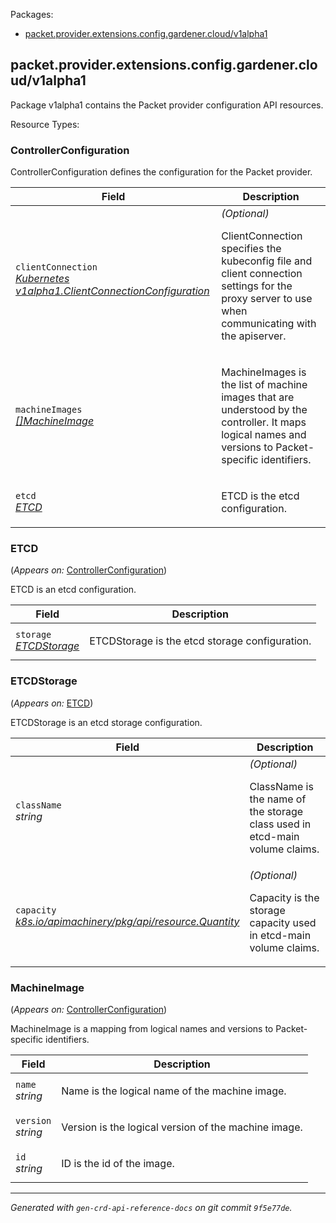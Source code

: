 <p>Packages:</p>
<ul>
<li>
<a href="#packet.provider.extensions.config.gardener.cloud%2fv1alpha1">packet.provider.extensions.config.gardener.cloud/v1alpha1</a>
</li>
</ul>
<h2 id="packet.provider.extensions.config.gardener.cloud/v1alpha1">packet.provider.extensions.config.gardener.cloud/v1alpha1</h2>
<p>
<p>Package v1alpha1 contains the Packet provider configuration API resources.</p>
</p>
Resource Types:
<ul></ul>
<h3 id="packet.provider.extensions.config.gardener.cloud/v1alpha1.ControllerConfiguration">ControllerConfiguration
</h3>
<p>
<p>ControllerConfiguration defines the configuration for the Packet provider.</p>
</p>
<table>
<thead>
<tr>
<th>Field</th>
<th>Description</th>
</tr>
</thead>
<tbody>
<tr>
<td>
<code>clientConnection</code></br>
<em>
<a href="https://godoc.org/k8s.io/component-base/config/v1alpha1#ClientConnectionConfiguration">
Kubernetes v1alpha1.ClientConnectionConfiguration
</a>
</em>
</td>
<td>
<em>(Optional)</em>
<p>ClientConnection specifies the kubeconfig file and client connection
settings for the proxy server to use when communicating with the apiserver.</p>
</td>
</tr>
<tr>
<td>
<code>machineImages</code></br>
<em>
<a href="#packet.provider.extensions.config.gardener.cloud/v1alpha1.MachineImage">
[]MachineImage
</a>
</em>
</td>
<td>
<p>MachineImages is the list of machine images that are understood by the controller. It maps
logical names and versions to Packet-specific identifiers.</p>
</td>
</tr>
<tr>
<td>
<code>etcd</code></br>
<em>
<a href="#packet.provider.extensions.config.gardener.cloud/v1alpha1.ETCD">
ETCD
</a>
</em>
</td>
<td>
<p>ETCD is the etcd configuration.</p>
</td>
</tr>
</tbody>
</table>
<h3 id="packet.provider.extensions.config.gardener.cloud/v1alpha1.ETCD">ETCD
</h3>
<p>
(<em>Appears on:</em>
<a href="#packet.provider.extensions.config.gardener.cloud/v1alpha1.ControllerConfiguration">ControllerConfiguration</a>)
</p>
<p>
<p>ETCD is an etcd configuration.</p>
</p>
<table>
<thead>
<tr>
<th>Field</th>
<th>Description</th>
</tr>
</thead>
<tbody>
<tr>
<td>
<code>storage</code></br>
<em>
<a href="#packet.provider.extensions.config.gardener.cloud/v1alpha1.ETCDStorage">
ETCDStorage
</a>
</em>
</td>
<td>
<p>ETCDStorage is the etcd storage configuration.</p>
</td>
</tr>
</tbody>
</table>
<h3 id="packet.provider.extensions.config.gardener.cloud/v1alpha1.ETCDStorage">ETCDStorage
</h3>
<p>
(<em>Appears on:</em>
<a href="#packet.provider.extensions.config.gardener.cloud/v1alpha1.ETCD">ETCD</a>)
</p>
<p>
<p>ETCDStorage is an etcd storage configuration.</p>
</p>
<table>
<thead>
<tr>
<th>Field</th>
<th>Description</th>
</tr>
</thead>
<tbody>
<tr>
<td>
<code>className</code></br>
<em>
string
</em>
</td>
<td>
<em>(Optional)</em>
<p>ClassName is the name of the storage class used in etcd-main volume claims.</p>
</td>
</tr>
<tr>
<td>
<code>capacity</code></br>
<em>
<a href="https://godoc.org/k8s.io/apimachinery/pkg/api/resource#Quantity">
k8s.io/apimachinery/pkg/api/resource.Quantity
</a>
</em>
</td>
<td>
<em>(Optional)</em>
<p>Capacity is the storage capacity used in etcd-main volume claims.</p>
</td>
</tr>
</tbody>
</table>
<h3 id="packet.provider.extensions.config.gardener.cloud/v1alpha1.MachineImage">MachineImage
</h3>
<p>
(<em>Appears on:</em>
<a href="#packet.provider.extensions.config.gardener.cloud/v1alpha1.ControllerConfiguration">ControllerConfiguration</a>)
</p>
<p>
<p>MachineImage is a mapping from logical names and versions to Packet-specific identifiers.</p>
</p>
<table>
<thead>
<tr>
<th>Field</th>
<th>Description</th>
</tr>
</thead>
<tbody>
<tr>
<td>
<code>name</code></br>
<em>
string
</em>
</td>
<td>
<p>Name is the logical name of the machine image.</p>
</td>
</tr>
<tr>
<td>
<code>version</code></br>
<em>
string
</em>
</td>
<td>
<p>Version is the logical version of the machine image.</p>
</td>
</tr>
<tr>
<td>
<code>id</code></br>
<em>
string
</em>
</td>
<td>
<p>ID is the id of the image.</p>
</td>
</tr>
</tbody>
</table>
<hr/>
<p><em>
Generated with <code>gen-crd-api-reference-docs</code>
on git commit <code>9f5e77de</code>.
</em></p>
